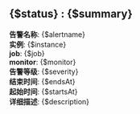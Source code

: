 ## {$status} : {$summary}  
**告警名称**: {$alertname}  
**实例**: {$instance}  
**job**: {$job}  
**monitor**: {$monitor}  
**告警等级**: {$severity}  
**结束时间**: {$endsAt}  
**起始时间**: {$startsAt}  
**详细描述**: {$description}  